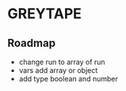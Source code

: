 # GREYTAPE

## Roadmap

* change run to array of run
* vars add array or object
* add type boolean and number
